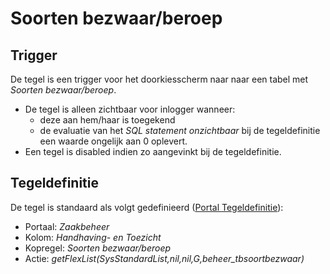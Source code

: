 # Soorten bezwaar/beroep

## Trigger

De tegel is een trigger voor het doorkiesscherm naar naar een tabel met _Soorten bezwaar/beroep_.

- De tegel is alleen zichtbaar voor inlogger wanneer:
  - deze aan hem/haar is toegekend
  - de evaluatie van het _SQL statement onzichtbaar_ bij de tegeldefinitie een waarde ongelijk aan 0 oplevert.
- Een tegel is disabled indien zo aangevinkt bij de tegeldefinitie.

## Tegeldefinitie

De tegel is standaard als volgt gedefinieerd ([Portal Tegeldefinitie](../../../../instellen_inrichten/portaldefinitie/portal_tegel.md)):

- Portaal: _Zaakbeheer_
- Kolom: _Handhaving- en Toezicht_
- Kopregel: _Soorten bezwaar/beroep_
- Actie: _getFlexList(SysStandardList,nil,nil,G,beheer_tbsoortbezwaar)_
